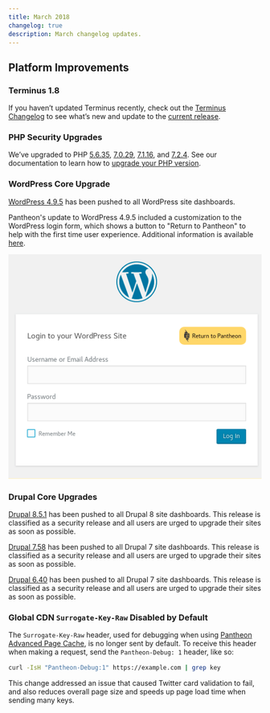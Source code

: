 ```yaml
---
title: March 2018
changelog: true
description: March changelog updates.
---
```


## Platform Improvements

### Terminus 1.8
If you haven’t updated Terminus recently, check out the [Terminus Changelog](https://pantheon.io/docs/terminus/updates/#changelog) to see what’s new and update to the [current release](https://pantheon.io/docs/terminus/updates/#update-to-the-current-release).

### PHP Security Upgrades
We’ve upgraded to PHP [5.6.35](http://php.net/ChangeLog-5.php#5.6.35), [7.0.29](http://php.net/ChangeLog-7.php#7.0.29), [7.1.16](http://php.net/ChangeLog-7.php#7.1.16), and [7.2.4](http://php.net/ChangeLog-7.php#7.2.4). See our documentation to learn how to [upgrade your PHP version](https://pantheon.io/docs/php-versions/).

### WordPress Core Upgrade
[WordPress 4.9.5](https://wordpress.org/news/2018/04/wordpress-4-9-5-security-and-maintenance-release/) has been pushed to all WordPress site dashboards.

Pantheon's update to WordPress 4.9.5 included a customization to the WordPress login form, which shows a button to "Return to Pantheon" to help with the first time user experience. Additional information is available [here](https://github.com/pantheon-systems/WordPress/issues/155).

![WordPress login with Pantheon button](/source/docs/assets/images/return-to-pantheon.png)

### Drupal Core Upgrades
[Drupal 8.5.1](https://www.drupal.org/project/drupal/releases/8.5.1) has been pushed to all Drupal 8 site dashboards. This release is classified as a security release and all users are urged to upgrade their sites as soon as possible.

[Drupal 7.58](https://www.drupal.org/project/drupal/releases/7.58) has been pushed to all Drupal 7 site dashboards. This release is classified as a security release and all users are urged to upgrade their sites as soon as possible.

[Drupal 6.40](https://github.com/pantheon-systems/drops-6/pull/17) has been pushed to all Drupal 7 site dashboards. This release is classified as a security release and all users are urged to upgrade their sites as soon as possible.

### Global CDN `Surrogate-Key-Raw` Disabled by Default
The `Surrogate-Key-Raw` header, used for debugging when using [Pantheon Advanced Page Cache](https://pantheon.io/features/advanced-caching),  is no longer sent by default.  To receive this header when making a request, send the `Pantheon-Debug: 1` header, like so:

```bash
curl -IsH "Pantheon-Debug:1" https://example.com | grep key
```

This change addressed an issue that caused Twitter card validation to fail, and also reduces overall page size and speeds up page load time when sending many keys.
